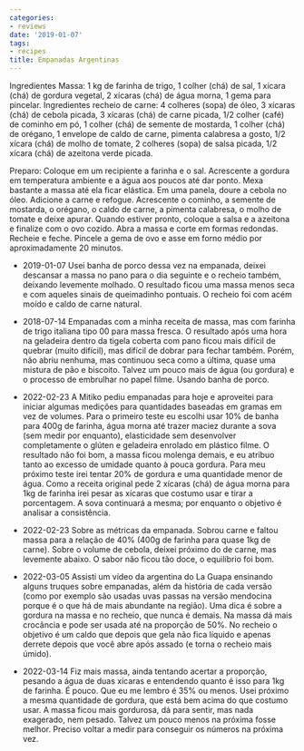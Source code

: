 ```yaml
---
categories:
- reviews
date: '2019-01-07'
tags:
- recipes
title: Empanadas Argentinas
---
```


Ingredientes Massa: 1 kg de farinha de trigo, 1 colher (chá) de sal, 1 xícara (chá) de gordura vegetal, 2 xícaras (chá) de água morna, 1 gema para pincelar. Ingredientes recheio de carne: 4 colheres (sopa) de óleo, 3 xícaras (chá) de cebola picada, 3 xícaras (chá) de carne picada, 1/2 colher (café) de cominho em pó, 1 colher (chá) de semente de mostarda, 1 colher (chá) de orégano, 1 envelope de caldo de carne, pimenta calabresa a gosto, 1/2 xícara (chá) de molho de tomate, 2 colheres (sopa) de salsa picada, 1/2 xícara (chá) de azeitona verde picada. 

Preparo: Coloque em um recipiente a farinha e o sal. Acrescente a gordura em temperatura ambiente e a água aos poucos até dar ponto. Mexa bastante a massa até ela ficar elástica. Em uma panela, doure a cebola no óleo. Adicione a carne e refogue. Acrescente o cominho, a semente de mostarda, o orégano, o caldo de carne, a pimenta calabresa, o molho de tomate e deixe apurar. Quando estiver pronto, coloque a salsa e a azeitona e finalize com o ovo cozido. Abra a massa e corte em formas redondas. Recheie e feche. Pincele a gema de ovo e asse em forno médio por aproximadamente 20 minutos.

 - 2019-01-07 Usei banha de porco dessa vez na empanada, deixei descansar a massa no pano para o dia seguinte e o recheio também, deixando levemente molhado. O resultado ficou uma massa menos seca e com aqueles sinais de queimadinho pontuais. O recheio foi com acém moído e caldo de carne natural.

 - 2018-07-14 Empanadas com a minha receita de massa, mas com farinha de trigo italiana tipo 00 para massa fresca. O resultado após uma hora na geladeira dentro da tigela coberta com pano ficou mais difícil de quebrar (muito difícil), mas difícil de dobrar para fechar também. Porém, não abriu nenhuma, mas continuou seca como a última, quase uma mistura de pão e biscoito. Talvez um pouco mais de água (ou gordura) e o processo de embrulhar no papel filme. Usando banha de porco.

 - 2022-02-23 A Mitiko pediu empanadas para hoje e aproveitei para iniciar algumas medições para quantidades baseadas em gramas em vez de volumes. Para o primeiro teste eu escolhi usar 10% de banha para 400g de farinha, água morna até trazer maciez durante a sova (sem medir por enquanto), elasticidade sem desenvolver completamente o glúten e geladeira enrolado em plástico filme. O resultado não foi bom, a massa ficou molenga demais, e eu atribuo tanto ao excesso de umidade quanto à pouca gordura. Para meu próximo teste irei tentar 20% de gordura e uma quantidade menor de água. Como a receita original pede 2 xícaras (chá) de água morna para 1kg de farinha irei pesar as xícaras que costumo usar e tirar a porcentagem. A sova continuará a mesma; por enquanto o objetivo é analisar a consistência.

 - 2022-02-23 Sobre as métricas da empanada. Sobrou carne e faltou massa para a relação de 40% (400g de farinha para quase 1kg de carne). Sobre o volume de cebola, deixei próximo do de carne, mas levemente abaixo. O sabor não ficou tão doce, o equilíbrio foi bom.

 - 2022-03-05 Assisti um vídeo da argentina do La Guapa ensinando alguns truques sobre empanadas, além da história de cada versão (como por exemplo são usadas uvas passas na versão mendocina porque é o que há de mais abundante na região). Uma dica é sobre a gordura na massa e no recheio, que nunca é demais. Na massa dá mais crocância e pode ser usada até na proporção de 50%. No recheio o objetivo é um caldo que depois que gela não fica líquido e apenas derrete depois que você abre após assado (e torna o recheio mais úmido).

 - 2022-03-14 Fiz mais massa, ainda tentando acertar a proporção, pesando a água de duas xícaras e entendendo quanto é isso para 1kg de farinha. É pouco. Que eu me lembro é 35% ou menos. Usei próximo a mesma quantidade de gordura, que está bem acima do que costumo usar. A massa ficou mais gordurosa, dá para sentir, mas nada exagerado, nem pesado. Talvez um pouco menos na próxima fosse melhor. Preciso voltar a medir para conseguir os números na próxima vez.

